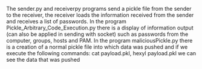 The sender.py and receiverpy programs send a pickle file from the sender to the receiver, the receiver loads the information received from the sender and receives a list of passwords.
In the program Pickle_Arbitrary_Code_Execution.py there is a display of information output (can also be applied in sending with socket) such as passwords from the computer, groups, hosts and PAM.
In the program maliciousPickle.py there is a creation of a normal pickle file into which data was pushed and if we execute the following commands: cat payload.pkl, hexyl payload.pkl we can see the data that was pushed
